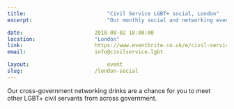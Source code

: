 ```yaml
---
title:  						"Civil Service LGBT+ social, London"
excerpt:	  					"Our monthly social and networking event in London."

date:	 					2018-08-02 18:00:00
location: 					"London"
link: 						https://www.eventbrite.co.uk/e/civil-service-lgbt-social-london-tickets-39611816008
email: 						info@civilservice.lgbt

layout: 						event
slug:						/london-social
---
```


Our cross-government networking drinks are a chance for you to meet other LGBT+ civil servants from across government.